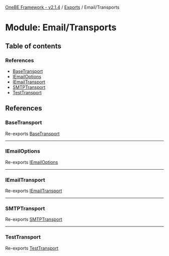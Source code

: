 [OneBE Framework - v2.1.4](../README.md) / [Exports](../modules.md) / Email/Transports

# Module: Email/Transports

## Table of contents

### References

- [BaseTransport](Email_Transports.md#basetransport)
- [IEmailOptions](Email_Transports.md#iemailoptions)
- [IEmailTransport](Email_Transports.md#iemailtransport)
- [SMTPTransport](Email_Transports.md#smtptransport)
- [TestTransport](Email_Transports.md#testtransport)

## References

### BaseTransport

Re-exports [BaseTransport](../classes/Email_Transports_BaseTransport.BaseTransport.md)

___

### IEmailOptions

Re-exports [IEmailOptions](../interfaces/Email_Transports_IEmailTransport.IEmailOptions.md)

___

### IEmailTransport

Re-exports [IEmailTransport](../interfaces/Email_Transports_IEmailTransport.IEmailTransport.md)

___

### SMTPTransport

Re-exports [SMTPTransport](../classes/Email_Transports_SMTPTransport.SMTPTransport.md)

___

### TestTransport

Re-exports [TestTransport](../classes/Email_Transports_TestTransport.TestTransport.md)
